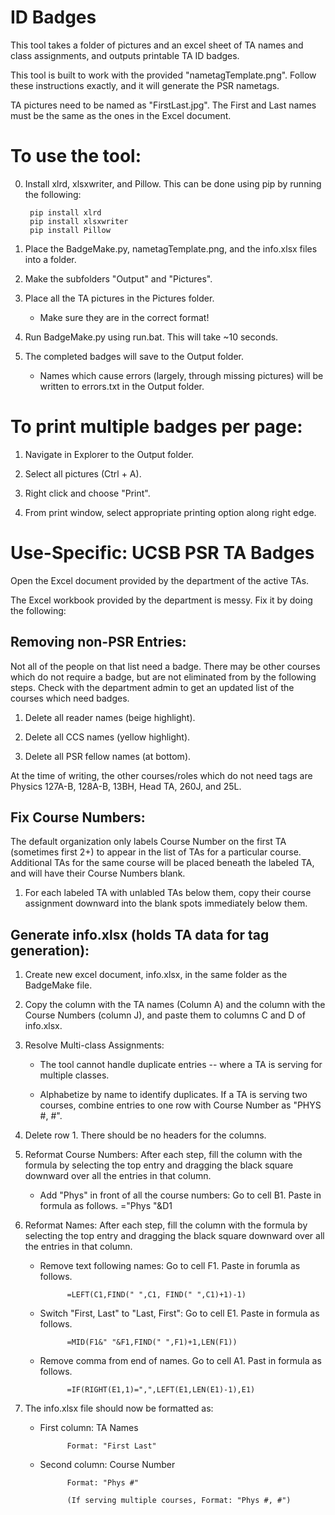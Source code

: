 # ID Badges

This tool takes a folder of pictures and an excel sheet of TA names and class assignments, and outputs printable TA ID badges.

This tool is built to work with the provided "nametagTemplate.png". Follow these instructions exactly, and it will generate the PSR nametags.

TA pictures need to be named as "FirstLast.jpg". The First and Last names must
be the same as the ones in the Excel document.

# To use the tool:

0. Install xlrd, xlsxwriter, and Pillow. This can be done using pip by running the following:

		pip install xlrd
		pip install xlsxwriter
		pip install Pillow

1. Place the BadgeMake.py, nametagTemplate.png, and the info.xlsx files into a
 folder.

2. Make the subfolders "Output" and "Pictures".

3. Place all the TA pictures in the Pictures folder.
	* Make sure they are in the correct format!

4. Run BadgeMake.py using run.bat. This will take ~10 seconds.

5. The completed badges will save to the Output folder.

	* Names which cause errors (largely, through missing pictures) will be
	written to errors.txt in the Output folder.

# To print multiple badges per page:

1. Navigate in Explorer to the Output folder.

2. Select all pictures (Ctrl + A).

3. Right click and choose "Print".

4. From print window, select appropriate printing option along right edge.

# Use-Specific: UCSB PSR TA Badges

Open the Excel document provided by the department of the active TAs.

The Excel workbook provided by the department is messy. Fix it by doing the following:

## Removing non-PSR Entries:

Not all of the people on that list need a badge. There may be other courses which do not require a badge, but are not eliminated from by the following steps. Check with the department admin to get an updated list of the courses which need badges.

1. Delete all reader names (beige highlight).

2. Delete all CCS names (yellow highlight).

3. Delete all PSR fellow names (at bottom).

At the time of writing, the other courses/roles which do not need tags are Physics 127A-B, 128A-B, 13BH, Head TA, 260J, and 25L.

## Fix Course Numbers:

The default organization only labels Course Number on the first TA (sometimes first 2+) to appear in the list of TAs for a particular course.
Additional TAs for the same course will be placed beneath the labeled TA, and will have their Course Numbers blank.

1. For each labeled TA with unlabled TAs below them, copy their course assignment downward into the blank spots immediately below them.

## Generate info.xlsx (holds TA data for tag generation):

1. Create new excel document, info.xlsx, in the same folder as the BadgeMake file.

2. Copy the column with the TA names (Column A) and the column with the Course Numbers (column J), and paste them to columns C and D of info.xlsx.

3. Resolve Multi-class Assignments:

	* The tool cannot handle duplicate entries -- where a TA is serving for multiple classes.

	* Alphabetize by name to identify duplicates. If a TA is serving two courses, combine entries to one row with Course Number as "PHYS #, #".

4. Delete row 1. There should be no headers for the columns.

5. Reformat Course Numbers: After each step, fill the column with the formula by selecting the top entry and dragging the black square downward over all the entries in that column.

	* Add "Phys" in front of all the course numbers: Go to cell B1. Paste in formula as follows.
				="Phys "&D1

6. Reformat Names: After each step, fill the column with the formula by selecting the top entry and dragging the black square downward over all the entries in that column.

	* Remove text following names: Go to cell F1. Paste in forumla as follows.
	
				=LEFT(C1,FIND(" ",C1, FIND(" ",C1)+1)-1)

	* Switch "First, Last" to "Last, First": Go to cell E1. Paste in formula as follows.

				=MID(F1&" "&F1,FIND(" ",F1)+1,LEN(F1))

	* Remove comma from end of names. Go to cell A1. Past in formula as follows.

				=IF(RIGHT(E1,1)=",",LEFT(E1,LEN(E1)-1),E1)

7. The info.xlsx file should now be formatted as:

	* First column: TA Names

				Format: "First Last"

	* Second column: Course Number

				Format: "Phys #"

				(If serving multiple courses, Format: "Phys #, #")
